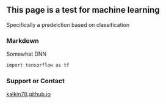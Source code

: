 ## This page is a test for machine learning
Specifically a predeiction based on classification

### Markdown
Somewhat DNN
 
```markdown
import tensorflow as tf
```

### Support or Contact
[kalkin78.github.io](https://kalkin78.github.io)